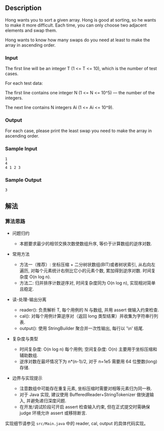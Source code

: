 ## Description

Hong wants you to sort a given array. Hong is good at sorting, so he wants to make it more difficult. Each time, you can only choose two adjacent elements and swap them.

Hong wants to know how many swaps do you need at least to make the array in ascending order.

### Input

The first line will be an integer T (1 <= T <= 10), which is the number of test cases.

For each test data:

The first line contains one integer N (1 <= N <= 10^5) — the number of the integers.

The next line contains N integers Ai (1 <= Ai <= 10^9).

### Output

For each case, please print the least swap you need to make the array in ascending order.

### Sample Input

```log
1
4
4 1 2 3
```

### Sample Output

```log
3
```

## 解法

### 算法思路

- 问题归约
  - 本题要求最少的相邻交换次数使数组升序, 等价于计算数组的逆序对数.

- 常用方法
  - 方法一（推荐）: 坐标压缩 + 二分树状数组(BIT)或者树状索引, 从右向左遍历, 对每个元素统计右侧比它小的元素个数, 累加得到逆序对数. 时间复杂度 O(n log n).
  - 方法二: 归并排序计数逆序对, 时间复杂度同为 O(n log n), 实现相对简单且稳定.

- 读-处理-输出分离
  - reader(): 负责解析 T, 每个用例的 N 与数组, 并用 assert 做输入约束检查.
  - cal(): 对每个用例计算逆序对（返回 long 类型结果）并收集为字符串行列表.
  - output(): 使用 StringBuilder 聚合并一次性输出, 每行以 '\n' 结尾.

- 复杂度与类型
  - 时间复杂度: O(n log n) 每个用例; 空间复杂度: O(n) 主要用于坐标压缩和辅助数组.
  - 逆序对数在最坏情况下为 n*(n-1)/2, 对于 n=1e5 需要用 64 位整数(long) 存储.

- 边界与实现提示
  - 注意数组中可能存在重复元素, 坐标压缩时需要对相等元素归为同一秩.
  - 对于 Java 实现, 建议使用 BufferedReader+StringTokenizer 做快速输入, 并避免递归深度问题.
  - 在开发/调试阶段可开启 assert 检查输入约束, 但在正式提交时需确保 judge 环境允许 assert 或移除断言.

实现细节请参见 `src/Main.java` 中的 reader, cal, output 的具体代码实现。
